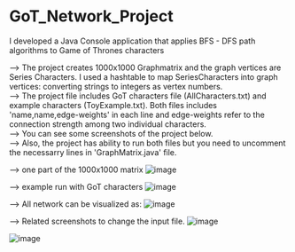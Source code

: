 # GoT_Network_Project
I developed a Java Console application that applies BFS - DFS path algorithms to Game of Thrones characters

--> The project creates 1000x1000 Graphmatrix and the graph vertices are Series Characters. I used a hashtable to map SeriesCharacters into graph vertices: converting strings to integers as vertex numbers.  <br />
--> The project file includes GoT characters file (AllCharacters.txt) and example characters (ToyExample.txt). Both files includes 'name,name,edge-weights' in each line and edge-weights refer to the connection strength among two individual characters. <br />
--> You can see some screenshots of the project below. <br />
--> Also, the project has ability to run both files but you need to uncomment the necessarry lines in 'GraphMatrix.java' file.  <br />

--> one part of the 1000x1000 matrix 
![image](https://github.com/user-attachments/assets/74b2ada2-9abb-4545-a498-75642db7bf33)

--> example run with GoT characters
![image](https://github.com/user-attachments/assets/17c187d0-b253-4c91-9a28-bd02ec433cc3)

--> All network can be visualized as:
![image](https://github.com/user-attachments/assets/d342a901-1739-4b15-8c49-9a06891dd333)

--> Related screenshots to change the input file.
![image](https://github.com/user-attachments/assets/9f78486a-0fcb-4da1-a851-f12a05674360)

![image](https://github.com/user-attachments/assets/83143076-8f58-46b9-afa4-7a767058a882)
